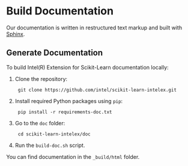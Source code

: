 <!-- file: README.md
******************************************************************************
* Copyright 2024 Intel Corporation
*
* Licensed under the Apache License, Version 2.0 (the "License");
* you may not use this file except in compliance with the License.
* You may obtain a copy of the License at
*
*     http://www.apache.org/licenses/LICENSE-2.0
*
* Unless required by applicable law or agreed to in writing, software
* distributed under the License is distributed on an "AS IS" BASIS,
* WITHOUT WARRANTIES OR CONDITIONS OF ANY KIND, either express or implied.
* See the License for the specific language governing permissions and
* limitations under the License.
*******************************************************************************/-->

# Build Documentation

Our documentation is written in restructured text markup and built with [Sphinx](http://www.sphinx-doc.org/en/master/).

## Generate Documentation

To build Intel(R) Extension for Scikit-Learn documentation locally:

1. Clone the repository:

		git clone https://github.com/intel/scikit-learn-intelex.git

2. Install required Python packages using `pip`:

		pip install -r requirements-doc.txt

3. Go to the `doc` folder:

		cd scikit-learn-intelex/doc

4. Run the ``build-doc.sh`` script. 

You can find documentation in the `_build/html` folder.
